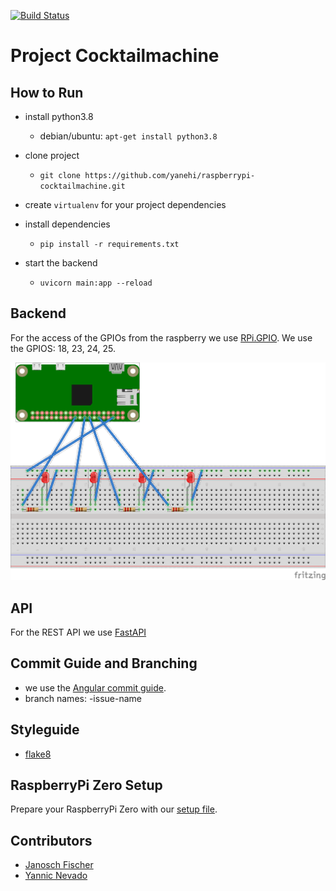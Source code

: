 [![Build Status](https://travis-ci.com/yanehi/raspberrypi-cocktailmachine.svg?branch=master)](https://travis-ci.org/yanehi/raspberrypi-cocktailmachine)

# Project Cocktailmachine

## How to Run

* install python3.8
    * debian/ubuntu: `apt-get install python3.8`

* clone project
    * `git clone https://github.com/yanehi/raspberrypi-cocktailmachine.git`

* create `virtualenv` for your project dependencies

* install dependencies

    * `pip install -r requirements.txt`

* start the backend
    * `uvicorn main:app --reload`

## Backend

For the access of the GPIOs from the raspberry we use [RPi.GPIO](https://pypi.org/project/RPi.GPIO/).
We use the GPIOS: 18, 23, 24, 25.

![Fritzing](cocktail_leds_bb.png)

## API

For the REST API we use [FastAPI](https://fastapi.tiangolo.com/)

## Commit Guide and Branching

* we use the [Angular commit guide](https://github.com/angular/angular/blob/master/CONTRIBUTING.md).
* branch names: <issue-number>-issue-name

## Styleguide
* [flake8](https://flake8.pycqa.org/en/latest/)

## RaspberryPi Zero Setup

Prepare your RaspberryPi Zero with our [setup file](./Setup_pi.md).

## Contributors

* [Janosch Fischer](https://github.com/janosch09)
* [Yannic Nevado](https://github.com/yanehi)



